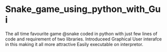 # Snake_game_using_python_with_Gui

The all time favourite game @snake coded in python with just few  lines of code and requirement of two libraries.
Introduceed Graphical User interafce in this making it all more attractive 
Easily executable on interpretor.

